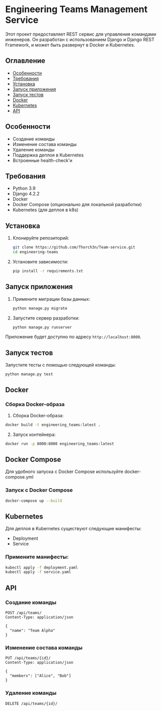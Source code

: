 # Engineering Teams Management Service

Этот проект предоставляет REST сервис для управления командами инженеров. Он разработан с использованием Django и Django REST Framework, и может быть развернут в Docker и Kubernetes.

## Оглавление

- [Особенности](#особенности)
- [Требования](#требования)
- [Установка](#установка)
- [Запуск приложения](#запуск-приложения)
- [Запуск тестов](#запуск-тестов)
- [Docker](#docker)
- [Kubernetes](#kubernetes)
- [API](#api)

## Особенности

- Создание команды
- Изменение состава команды
- Удаление команды
- Поддержка деплоя в Kubernetes
- Встроенные health-check'и

## Требования

- Python 3.9
- Django 4.2.2
- Docker
- Docker Compose (опционально для локальной разработки)
- Kubernetes (для деплоя в k8s)

## Установка

1. Клонируйте репозиторий:

    ```bash
    git clone https://github.com/Thorch3n/Team-service.git
    cd engineering-teams
    ```

2. Установите зависимости:

    ```bash
    pip install -r requirements.txt
    ```

## Запуск приложения

1. Примените миграции базы данных:

    ```bash
    python manage.py migrate
    ```

2. Запустите сервер разработки:

    ```bash
    python manage.py runserver
    ```

Приложение будет доступно по адресу `http://localhost:8000`.

## Запуск тестов

Запустите тесты с помощью следующей команды:

```bash
python manage.py test
```

## Docker
### Сборка Docker-образа
1. Сборка Docker-образа:
```bash
docker build -t engineering_teams:latest .
```
2. Запуск контейнера:
```bash
docker run -p 8000:8000 engineering_teams:latest
```

## Docker Compose
Для удобного запуска с Docker Compose используйте docker-compose.yml

### Запуск с Docker Compose
```bash
docker-compose up --build
```
## Kubernetes
Для деплоя в Kubernetes существуют следующие манифесты:
- Deployment
- Service

### Примените манифесты:
```bash
kubectl apply -f deployment.yaml
kubectl apply -f service.yaml
```

## API

### Создание команды

```
POST /api/teams/
Content-Type: application/json

{
  "name": "Team Alpha"
}
```
### Изменение состава команды
```
PUT /api/teams/{id}/
Content-Type: application/json

{
  "members": ["Alice", "Bob"]
}
```

### Удаление команды
```bash
DELETE /api/teams/{id}/
```
